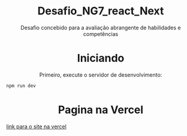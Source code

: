
<h1 align="center">Desafio_NG7_react_Next</h1>

 <p align="center"> Desafio concebido para a avaliação abrangente de habilidades e competências</p>

  <h1 align="center"> Iniciando </h1>

<p align="center">Primeiro, execute o servidor de desenvolvimento:</p>

```bash
npm run dev
```
<h1 align="center">Pagina na Vercel</h1>

[link para o site na vercel](https://desafio-ng-7-next.vercel.app/)

<h1 align="center"></h1>
<p align="center"></p>
